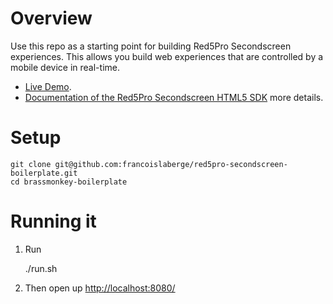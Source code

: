 # Overview
Use this repo as a starting point for building Red5Pro Secondscreen experiences.
This allows you build web experiences that are controlled by a mobile device in real-time.

  - [Live Demo](http://francoislaberge.com/red5pro-secondscreen-boilerplate/).
  - [Documentation of the Red5Pro Secondscreen HTML5 SDK](http://red5pro.com/docs/secondscreen/html5/) more details.

# Setup

    git clone git@github.com:francoislaberge/red5pro-secondscreen-boilerplate.git
    cd brassmonkey-boilerplate

# Running it


1. Run

      ./run.sh

2. Then open up [http://localhost:8080/](http:localhost:8080/)
